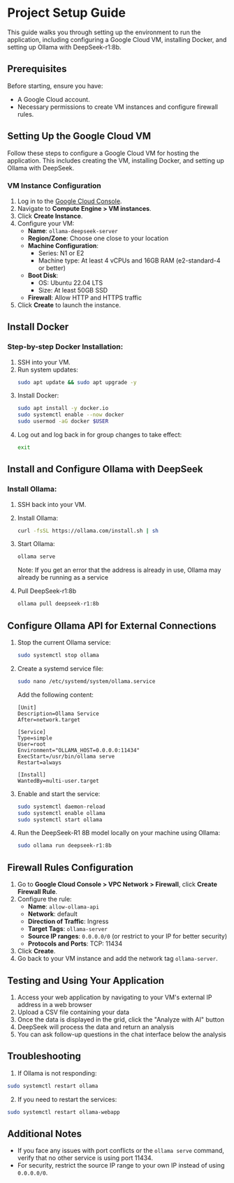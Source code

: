 # Project Setup Guide

This guide walks you through setting up the environment to run the application, including configuring a Google Cloud VM, installing Docker, and setting up Ollama with DeepSeek-r1:8b.

## Prerequisites
Before starting, ensure you have:
- A Google Cloud account.
- Necessary permissions to create VM instances and configure firewall rules.

## Setting Up the Google Cloud VM
Follow these steps to configure a Google Cloud VM for hosting the application. This includes creating the VM, installing Docker, and setting up Ollama with DeepSeek.

### VM Instance Configuration
1. Log in to the [Google Cloud Console](https://console.cloud.google.com/).
2. Navigate to **Compute Engine > VM instances**.
3. Click **Create Instance**.
4. Configure your VM:
   - **Name**: `ollama-deepseek-server`
   - **Region/Zone**: Choose one close to your location
   - **Machine Configuration**:
     - Series: N1 or E2
     - Machine type: At least 4 vCPUs and 16GB RAM (e2-standard-4 or better)
   - **Boot Disk**:
     - OS: Ubuntu 22.04 LTS
     - Size: At least 50GB SSD
   - **Firewall**: Allow HTTP and HTTPS traffic
5. Click **Create** to launch the instance.

## Install Docker
### Step-by-step Docker Installation:
1. SSH into your VM.
2. Run system updates:
   ```bash
   sudo apt update && sudo apt upgrade -y
   ```
3. Install Docker:
   ```bash
   sudo apt install -y docker.io
   sudo systemctl enable --now docker
   sudo usermod -aG docker $USER
   ```
4. Log out and log back in for group changes to take effect:
   ```bash
   exit
   ```

## Install and Configure Ollama with DeepSeek
### Install Ollama:
1. SSH back into your VM.
2. Install Ollama:
   ```bash
   curl -fsSL https://ollama.com/install.sh | sh
   ```
3. Start Ollama:
   ```bash
   ollama serve
   ```
   Note: If you get an error that the address is already in use, Ollama may already be running as a service

4. Pull DeepSeek-r1:8b
   ```bash
   ollama pull deepseek-r1:8b
   ```

## Configure Ollama API for External Connections
1. Stop the current Ollama service:
   ```bash
   sudo systemctl stop ollama
   ```

2. Create a systemd service file:
   ```bash
   sudo nano /etc/systemd/system/ollama.service
   ```
   Add the following content:
   ```
   [Unit]
   Description=Ollama Service
   After=network.target

   [Service]
   Type=simple
   User=root
   Environment="OLLAMA_HOST=0.0.0.0:11434"
   ExecStart=/usr/bin/ollama serve
   Restart=always

   [Install]
   WantedBy=multi-user.target
   ```

3. Enable and start the service:
   ```bash
   sudo systemctl daemon-reload
   sudo systemctl enable ollama
   sudo systemctl start ollama   
   ```

4. Run the DeepSeek-R1 8B model locally on your machine using Ollama:
   ```bash   
   sudo ollama run deepseek-r1:8b
   ```

## Firewall Rules Configuration
1. Go to **Google Cloud Console > VPC Network > Firewall**, click **Create Firewall Rule**.
2. Configure the rule:
   - **Name**: `allow-ollama-api`
   - **Network**: default
   - **Direction of Traffic**: Ingress
   - **Target Tags**: `ollama-server`
   - **Source IP ranges**: `0.0.0.0/0` (or restrict to your IP for better security)
   - **Protocols and Ports**: TCP: 11434
3. Click **Create**.
4. Go back to your VM instance and add the network tag `ollama-server`.


## Testing and Using Your Application
1. Access your web application by navigating to your VM's external IP address in a web browser
2. Upload a CSV file containing your data
3. Once the data is displayed in the grid, click the "Analyze with AI" button
4. DeepSeek will process the data and return an analysis
5. You can ask follow-up questions in the chat interface below the analysis


## Troubleshooting
1. If Ollama is not responding:
```bash
sudo systemctl restart ollama
```

2. If you need to restart the services:
```bash
sudo systemctl restart ollama-webapp
```

## Additional Notes
- If you face any issues with port conflicts or the `ollama serve` command, verify that no other service is using port 11434.
- For security, restrict the source IP range to your own IP instead of using `0.0.0.0/0`.
